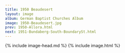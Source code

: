 ```yaml
---
title: 1950 Beaudesert
layout: image
album: German Baptist Churches Album
image: 1950-Beaudesert.jpg
prev: 1950-Allora.html
next: 1951-Bundaberg-South-BoundarySt.html
---
```

{% include image-head.md %}
{% include image.html %}